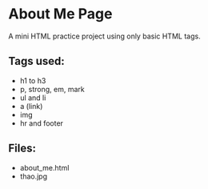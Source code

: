 # About Me Page

A mini HTML practice project using only basic HTML tags.

## Tags used:
- h1 to h3
- p, strong, em, mark
- ul and li
- a (link)
- img
- hr and footer

## Files:
- about_me.html
- thao.jpg
